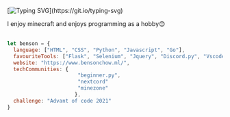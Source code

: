 [![Typing SVG](https://readme-typing-svg.herokuapp.com?color=%23FFD300&lines=Hey+%F0%9F%91%8B%2C+I'm+Benson+Chow!)](https://git.io/typing-svg)

I enjoy minecraft and enjoys programming as a hobby😊
<br/>
<br/>

```javascript
let benson = {
  language: ["HTML", "CSS", "Python", "Javascript", "Go"],
  favouriteTools: ["Flask", "Selenium", "Jquery", "Discord.py", "Vscode", "Tensorflow"],
  website: "https://www.bensonchow.ml/",
  techCommunities: {
                       "beginner.py",
                       "nextcord"
                       "minezone"
                      },
  challenge: "Advant of code 2021"
}
```
